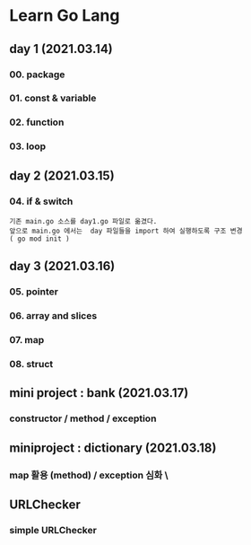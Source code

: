 # Learn Go Lang

## day 1 (2021.03.14)

### 00. package
### 01. const & variable
### 02. function
### 03. loop

## day 2 (2021.03.15)

### 04. if & switch

``` 
기존 main.go 소스를 day1.go 파일로 옮겼다.
앞으로 main.go 에서는  day 파일들을 import 하여 실행하도록 구조 변경
( go mod init )
```

## day 3 (2021.03.16)

### 05. pointer
### 06. array and slices
### 07. map
### 08. struct

## mini project : bank (2021.03.17)

### constructor / method / exception

## miniproject : dictionary (2021.03.18)

### map 활용 (method) / exception 심화 \

## URLChecker

### simple URLChecker